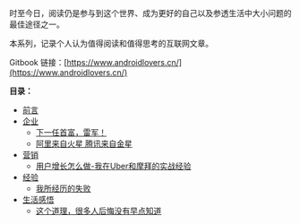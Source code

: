 时至今日，阅读仍是参与到这个世界、成为更好的自己以及参透生活中大小问题的最佳途径之一。

本系列，记录个人认为值得阅读和值得思考的互联网文章。

Gitbook 链接：[https://www.androidlovers.cn/](https://www.androidlovers.cn/)

**目录：**

* [前言](README.md)
* [企业](/root/企业.md)
  - [下一任首富，雷军！](/Company/下一任首富，雷军！.md)
  - [阿里来自火星 腾讯来自金星](/Company/阿里来自火星,腾讯来自金星.md)
* [营销](/root/营销.md)
  - [用户增长怎么做-我在Uber和摩拜的实战经验](/GrowthHacker/用户增长怎么做-我在Uber和摩拜的实战经验.md)
* [经验](/root/经验.md)
  - [我所经历的失败](/Experience/我所经历的失败.md)
* [生活感悟](/root/生活.md)
  - [这个道理，很多人后悔没有早点知道](/Life/这个道理，很多人后悔没有早点知道.md)
